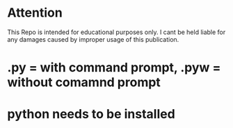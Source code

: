 # Attention
This Repo is intended for educational purposes only. I cant be held liable for any damages
caused by improper usage of this publication.

# .py = with command prompt, .pyw = without comamnd prompt
# python needs to be installed
